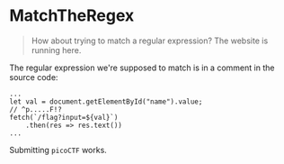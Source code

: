 # MatchTheRegex

> How about trying to match a regular expression? The website is running here.

The regular expression we're supposed to match is in a comment in the source code:

```
...
let val = document.getElementById("name").value;
// ^p.....F!?
fetch(`/flag?input=${val}`)
	.then(res => res.text())
...
```

Submitting `picoCTF` works.

